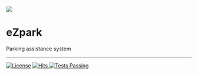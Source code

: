 <img src="https://github.com/DasunThathsara/eZpark/blob/main/public/images/landingpage.png?raw=true" />

# eZpark 
Parking assistance system

___
[![License](https://img.shields.io/badge/License-Apache_2.0-blue.svg)](https://opensource.org/licenses/Apache-2.0)
<a href="https://hits.sh/github.com/DasunThathsara/Group-Project/">
  <img alt="Hits" src="https://hits.sh/github.com/DasunThathsara/Group-Project.svg?label=Views"/>
</a>
<a href="https://github.com/DasunThathsara/Group-Project/actions">
  <img alt="Tests Passing" src="https://github.com/anuraghazra/github-readme-stats/workflows/Test/badge.svg" />
</a>
<!--a href="https://github.com/DasunThathsara/Group-Project/graphs/contributors">
  <img alt="GitHub Contributors" src="https://img.shields.io/github/contributors/DasunThathsara/Group-Project" />
</a>
<a href="https://github.com/DasunThathsara/Group-Project/issues">
  <img alt="Issues" src="https://img.shields.io/github/issues/DasunThathsara/Group-Project?color=0088ff" />
</a>
<a href="https://github.com/DasunThathsara/Group-Project/pulls">
  <img alt="GitHub pull requests" src="https://img.shields.io/github/issues-pr/DasunThathsara/Group-Project?color=0088ff" />
</a-->
